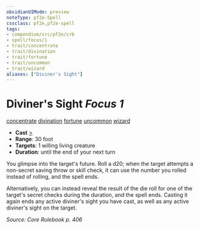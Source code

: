 ```yaml
---
obsidianUIMode: preview
noteType: pf2e-Spell
cssclass: pf2e,pf2e-spell
tags:
- compendium/src/pf2e/crb
- spell/focus/1
- trait/concentrate
- trait/divination
- trait/fortune
- trait/uncommon
- trait/wizard
aliases: ["Diviner's Sight"]
---
```

# Diviner's Sight *Focus 1*   
[concentrate](rules/traits/concentrate.md "Concentrate Action & Ability Trait")  [divination](rules/traits/divination.md "Divination School Trait")  [fortune](rules/traits/fortune.md "Fortune Effect Trait")  [uncommon](rules/traits/uncommon.md "Uncommon Rarity Trait")  [wizard](rules/traits/wizard.md "Wizard Class Trait")  

- **Cast** [>](rules/core-rulebook/chapter-9-playing-the-game.md#Actions "Single Action") 
- **Range**: 30 foot
- **Targets**: 1 willing living creature
- **Duration**: until the end of your next turn

You glimpse into the target's future. Roll a d20; when the target attempts a non-secret saving throw or skill check, it can use the number you rolled instead of rolling, and the spell ends.

Alternatively, you can instead reveal the result of the die roll for one of the target's secret checks during the duration, and the spell ends. Casting it again ends any active diviner's sight you have cast, as well as any active diviner's sight on the target.

*Source: Core Rulebook p. 406*